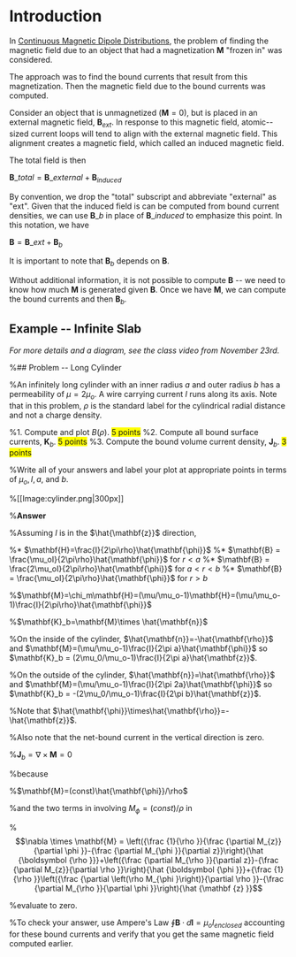 # Introduction

In [Continuous Magnetic Dipole Distributions](continuous_magnetic_dipole_distributions.html), the problem of finding the magnetic field due to an object that had a magnetization $\mathbf{M}$ "frozen in" was considered.

The approach was to find the bound currents that result from this magnetization. Then the magnetic field due to the bound currents was computed.

Consider an object that is unmagnetized ($\mathbf{M}=0$), but is placed in an external magnetic field, $\mathbf{B}_{ext}$. In response to this magnetic field, atomic--sized current loops will tend to align with the external magnetic field. This alignment creates a magnetic field, which called an induced magnetic field.

The total field is then

$\mathbf{B}\_{total}=\mathbf{B}\_{external} + \mathbf{B}_{induced}$

By convention, we drop the "total" subscript and abbreviate "external" as "ext". Given that the induced field is can be computed from bound current densities, we can use $\mathbf{B}\_b$ in place of $\mathbf{B}\_{induced}$ to emphasize this point. In this notation, we have

$\mathbf{B}=\mathbf{B}\_{ext} + \mathbf{B}_{b}$

It is important to note that $\mathbf{B}_b$ depends on $\mathbf{B}$.

Without additional information, it is not possible to compute $\mathbf{B}$ -- we need to know how much $\mathbf{M}$ is generated given $\mathbf{B}$. Once we have $\mathbf{M}$, we can compute the bound currents and then $\mathbf{B}_b$.

## Example -- Infinite Slab

_For more details and a diagram, see the class video from November 23rd._

%## Problem -- Long Cylinder

%An infinitely long cylinder with an inner radius $a$ and outer radius $b$ has a permeability of $\mu=2\mu_o$. A wire carrying current $I$ runs along its axis. Note that in this problem, $\rho$ is the standard label for the cylindrical radial distance and not a charge density.

%1. Compute and plot $B(\rho)$.  <span style="background-color:yellow">5 points</span>
%2. Compute all bound surface currents, $\mathbf{K}_b$.  <span style="background-color:yellow">5 points</span>
%3. Compute the bound volume current density, $\mathbf{J}_b$.  <span style="background-color:yellow">3 points</span>

%Write all of your answers and label your plot at appropriate points in terms of $\mu_o, I, a,$ and $b$.

%[[Image:cylinder.png|300px]]

%**Answer**

%Assuming $I$ is in the $\hat{\mathbf{z}}$ direction,

%* $\mathbf{H}=\frac{I}{2\pi\rho}\hat{\mathbf{\phi}}$
%* $\mathbf{B} = \frac{\mu_oI}{2\pi\rho}\hat{\mathbf{\phi}}$ for $r<a$
%* $\mathbf{B} = \frac{2\mu_oI}{2\pi\rho}\hat{\mathbf{\phi}}$ for $a<r< b$
%* $\mathbf{B} = \frac{\mu_oI}{2\pi\rho}\hat{\mathbf{\phi}}$ for $r> b$

%$\mathbf{M}=\chi_m\mathbf{H}=(\mu/\mu_o-1)\mathbf{H}=(\mu/\mu_o-1)\frac{I}{2\pi\rho}\hat{\mathbf{\phi}}$

%$\mathbf{K}_b=\mathbf{M}\times \hat{\mathbf{n}}$

%On the inside of the cylinder, $\hat{\mathbf{n}}=-\hat{\mathbf{\rho}}$ and $\mathbf{M}=(\mu/\mu_o-1)\frac{I}{2\pi a}\hat{\mathbf{\phi}}$ so $\mathbf{K}_b = (2\mu_0/\mu_o-1)\frac{I}{2\pi a}\hat{\mathbf{z}}$.

%On the outside of the cylinder, $\hat{\mathbf{n}}=\hat{\mathbf{\rho}}$ and $\mathbf{M}=(\mu/\mu_o-1)\frac{I}{2\pi 2a}\hat{\mathbf{\phi}}$ so $\mathbf{K}_b = -(2\mu_0/\mu_o-1)\frac{I}{2\pi b}\hat{\mathbf{z}}$.

%Note that $\hat{\mathbf{\phi}}\times\hat{\mathbf{\rho}}=-\hat{\mathbf{z}}$.

%Also note that the net-bound current in the vertical direction is zero.

%$\mathbf{J}_b=\nabla\times \mathbf{M}=0$

%because

%$\mathbf{M}=(const)\hat{\mathbf{\phi}}/\rho$

%and the two terms in involving $M_\phi = (const)/\rho$ in

%$$\nabla \times \mathbf{M} = \left({\frac {1}{\rho }}{\frac {\partial M_{z}}{\partial \phi }}-{\frac {\partial M_{\phi }}{\partial z}}\right){\hat {\boldsymbol {\rho }}}+\left({\frac {\partial M_{\rho }}{\partial z}}-{\frac {\partial M_{z}}{\partial \rho }}\right){\hat {\boldsymbol {\phi }}}+{\frac {1}{\rho }}\left({\frac {\partial \left(\rho M_{\phi }\right)}{\partial \rho }}-{\frac {\partial M_{\rho }}{\partial \phi }}\right){\hat {\mathbf {z} }}$$

%evaluate to zero.

%To check your answer, use Ampere's Law $\oint \mathbf{B}\cdot d\mathbf{l}=\mu_o I_{enclosed}$ accounting for these bound currents and verify that you get the same magnetic field computed earlier.